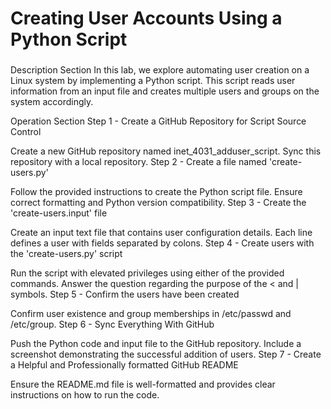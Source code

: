 # Creating User Accounts Using a Python Script

###

Description Section
In this lab, we explore automating user creation on a Linux system by implementing a Python script. This script reads user information from an input file and creates multiple users and groups on the system accordingly.

Operation Section
Step 1 - Create a GitHub Repository for Script Source Control

Create a new GitHub repository named inet_4031_adduser_script.
Sync this repository with a local repository.
Step 2 - Create a file named 'create-users.py'

Follow the provided instructions to create the Python script file.
Ensure correct formatting and Python version compatibility.
Step 3 - Create the 'create-users.input' file

Create an input text file that contains user configuration details.
Each line defines a user with fields separated by colons.
Step 4 - Create users with the 'create-users.py' script

Run the script with elevated privileges using either of the provided commands.
Answer the question regarding the purpose of the < and | symbols.
Step 5 - Confirm the users have been created

Confirm user existence and group memberships in /etc/passwd and /etc/group.
Step 6 - Sync Everything With GitHub

Push the Python code and input file to the GitHub repository.
Include a screenshot demonstrating the successful addition of users.
Step 7 - Create a Helpful and Professionally formatted GitHub README

Ensure the README.md file is well-formatted and provides clear instructions on how to run the code.
